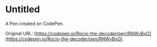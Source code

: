 # Untitled

A Pen created on CodePen.

Original URL: [https://codepen.io/Rocio-the-decoder/pen/RNWvBxO](https://codepen.io/Rocio-the-decoder/pen/RNWvBxO).

